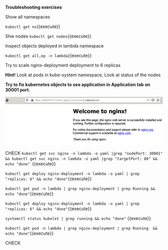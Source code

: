 **Troubleshooting exercises**

Show all namespaces

`kubectl get ns`{{execute}}

Shw nodes 
`kubectl get nodes`{{execute}}

Inspect objects deployed in lambda namespace

`kubectl get all,ep -n lambda`{{execute}}

Try to scale nginx-deployment deployment to 6 replicas

**Hint!**
Look at pods in kube-system namespace, Look at status of the nodes


**Try to fix kubernetes objects to see application in Application tab on 30001 port.**

![Web application](./assets/nginx-web.png)


CHECK
`kubectl get svc nginx -n lambda -o yaml |grep "nodePort: 30001" && kubectl get svc nginx -n lambda -o yaml |grep "targetPort: 80" && echo "done" `{{execute}}

`kubectl get deploy nginx-deployment -n lambda -o yaml | grep "replicas: 6" && echo "done"`{{execute}}

`kubectl get pod -n lambda | grep nginx-deployment | grep Running && echo "done"`{{execute}}

`kubectl get deploy nginx-deployment -n lambda -o yaml | grep "replicas: 6" && echo "done"`{{execute}}

`systemctl status kubelet | grep running && echo "done"` {{execute}} 

`kubectl get pod -n lambda | grep nginx-deployment | grep Running  && echo "done"`{{execute}} 

CHECK